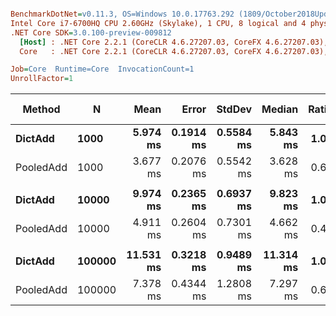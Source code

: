 ``` ini

BenchmarkDotNet=v0.11.3, OS=Windows 10.0.17763.292 (1809/October2018Update/Redstone5)
Intel Core i7-6700HQ CPU 2.60GHz (Skylake), 1 CPU, 8 logical and 4 physical cores
.NET Core SDK=3.0.100-preview-009812
  [Host] : .NET Core 2.2.1 (CoreCLR 4.6.27207.03, CoreFX 4.6.27207.03), 64bit RyuJIT
  Core   : .NET Core 2.2.1 (CoreCLR 4.6.27207.03, CoreFX 4.6.27207.03), 64bit RyuJIT

Job=Core  Runtime=Core  InvocationCount=1  
UnrollFactor=1  

```
|    Method |      N |      Mean |     Error |    StdDev |    Median | Ratio | RatioSD | Gen 0/1k Op | Gen 1/1k Op | Gen 2/1k Op | Allocated Memory/Op |
|---------- |------- |----------:|----------:|----------:|----------:|------:|--------:|------------:|------------:|------------:|--------------------:|
|   **DictAdd** |   **1000** |  **5.974 ms** | **0.1914 ms** | **0.5584 ms** |  **5.843 ms** |  **1.00** |    **0.00** |   **1000.0000** |   **1000.0000** |   **1000.0000** |           **7204784 B** |
| PooledAdd |   1000 |  3.677 ms | 0.2076 ms | 0.5542 ms |  3.628 ms |  0.62 |    0.11 |           - |           - |           - |                   - |
|           |        |           |           |           |           |       |         |             |             |             |                     |
|   **DictAdd** |  **10000** |  **9.974 ms** | **0.2365 ms** | **0.6937 ms** |  **9.823 ms** |  **1.00** |    **0.00** |           **-** |           **-** |           **-** |          **14645880 B** |
| PooledAdd |  10000 |  4.911 ms | 0.2604 ms | 0.7301 ms |  4.662 ms |  0.49 |    0.08 |           - |           - |           - |                   - |
|           |        |           |           |           |           |       |         |             |             |             |                     |
|   **DictAdd** | **100000** | **11.531 ms** | **0.3218 ms** | **0.9489 ms** | **11.314 ms** |  **1.00** |    **0.00** |           **-** |           **-** |           **-** |          **13850984 B** |
| PooledAdd | 100000 |  7.378 ms | 0.4344 ms | 1.2808 ms |  7.297 ms |  0.64 |    0.11 |           - |           - |           - |                   - |
